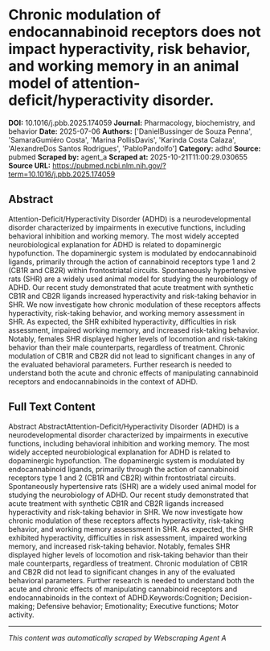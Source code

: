 # Chronic modulation of endocannabinoid receptors does not impact hyperactivity, risk behavior, and working memory in an animal model of attention-deficit/hyperactivity disorder.

**DOI:** 10.1016/j.pbb.2025.174059
**Journal:** Pharmacology, biochemistry, and behavior
**Date:** 2025-07-06
**Authors:** ['DanielBussinger de Souza Penna', 'SamaraGumiéro Costa', 'Marina PollisDavis', 'Karinda Costa Calaza', 'AlexandreDos Santos Rodrigues', 'PabloPandolfo']
**Category:** adhd
**Source:** pubmed
**Scraped by:** agent_a
**Scraped at:** 2025-10-21T11:00:29.030655
**Source URL:** https://pubmed.ncbi.nlm.nih.gov/?term=10.1016/j.pbb.2025.174059

## Abstract

Attention-Deficit/Hyperactivity Disorder (ADHD) is a neurodevelopmental disorder characterized by impairments in executive functions, including behavioral inhibition and working memory. The most widely accepted neurobiological explanation for ADHD is related to dopaminergic hypofunction. The dopaminergic system is modulated by endocannabinoid ligands, primarily through the action of cannabinoid receptors type 1 and 2 (CB1R and CB2R) within frontostriatal circuits. Spontaneously hypertensive rats (SHR) are a widely used animal model for studying the neurobiology of ADHD. Our recent study demonstrated that acute treatment with synthetic CB1R and CB2R ligands increased hyperactivity and risk-taking behavior in SHR. We now investigate how chronic modulation of these receptors affects hyperactivity, risk-taking behavior, and working memory assessment in SHR. As expected, the SHR exhibited hyperactivity, difficulties in risk assessment, impaired working memory, and increased risk-taking behavior. Notably, females SHR displayed higher levels of locomotion and risk-taking behavior than their male counterparts, regardless of treatment. Chronic modulation of CB1R and CB2R did not lead to significant changes in any of the evaluated behavioral parameters. Further research is needed to understand both the acute and chronic effects of manipulating cannabinoid receptors and endocannabinoids in the context of ADHD.

## Full Text Content

Abstract AbstractAttention-Deficit/Hyperactivity Disorder (ADHD) is a neurodevelopmental disorder characterized by impairments in executive functions, including behavioral inhibition and working memory. The most widely accepted neurobiological explanation for ADHD is related to dopaminergic hypofunction. The dopaminergic system is modulated by endocannabinoid ligands, primarily through the action of cannabinoid receptors type 1 and 2 (CB1R and CB2R) within frontostriatal circuits. Spontaneously hypertensive rats (SHR) are a widely used animal model for studying the neurobiology of ADHD. Our recent study demonstrated that acute treatment with synthetic CB1R and CB2R ligands increased hyperactivity and risk-taking behavior in SHR. We now investigate how chronic modulation of these receptors affects hyperactivity, risk-taking behavior, and working memory assessment in SHR. As expected, the SHR exhibited hyperactivity, difficulties in risk assessment, impaired working memory, and increased risk-taking behavior. Notably, females SHR displayed higher levels of locomotion and risk-taking behavior than their male counterparts, regardless of treatment. Chronic modulation of CB1R and CB2R did not lead to significant changes in any of the evaluated behavioral parameters. Further research is needed to understand both the acute and chronic effects of manipulating cannabinoid receptors and endocannabinoids in the context of ADHD.Keywords:Cognition; Decision-making; Defensive behavior; Emotionality; Executive functions; Motor activity.

---
*This content was automatically scraped by Webscraping Agent A*
